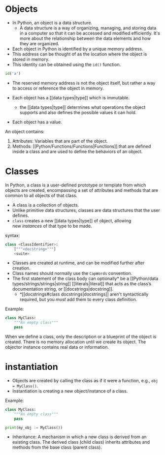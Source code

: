 # Objects

- In Python, an object is a data structure.
	- A data structure is a way of organizing, managing, and storing data in a computer so that it can be accessed and modified efficiently. It's more about the relationship between the data elements and how they are organized.
- Each object in Python is identified by a unique memory address.
- This address can be thought of as the location where the object is stored in memory.
- This identity can be obtained using the `id()` function.

```Python
id('a')
```

- The reserved memory address is not the object itself, but rather a way to access or reference the object in memory.

- Each object has a [[data types|type]] which is immutable.
	- the [[data types|type]] determines what operations the object supports and also defines the possible values it can hold.
- Each object has a value.

An object contains:
1. Attributes: Variables that are part of the object.
2. Methods: [[Python/Functions/Functions|Functions]] that are defined inside a class and are used to define the behaviors of an object.

# Classes

In Python, a class is a user-defined prototype or template from which objects are created, encompassing a set of attributes and methods that are common to all objects of that class.
- A class is a collection of objects. 
- Unlike primitive data structures, classes are data structures that the user defines.
- `class` creates a new [[data types|type]] of object, allowing new _instances_ of that type to be made. 

syntax:
```Python
class <ClassIdentifier>:
	["""<docstring>"""]
	<suite>
```

- Classes are created at runtime, and can be modified further after creation.
- Class names should normally use the `CapWords` convention.
- The first statement of the class body can optionally* be a [[Python/data types/strings/strings|string]] [[literals|literal]] that acts as the class’s documentation string, or [[docstrings|docstring]].
	- \*[[docstrings#class docstrings|docstrings]] aren't syntactically required, but you *must* add them to every class definition.

Example:
```Python
class MyClass:
	"""An empty class"""
	pass
```

When we define a class, only the description or a blueprint of the object is created. There is no memory allocation until we create its object. The objector instance contains real data or information.

# instantiation

- Objects are created by calling the class as if it were a function, e.g., `obj = MyClass()`.
- Instantiation is creating a new object/instance of a class.

Example:
```Python
class MyClass:
	"""An empty class"""
	pass

print(my_obj := MyClass())
```

- Inheritance: A mechanism in which a new class is derived from an existing class. The derived class (child class) inherits attributes and methods from the base class (parent class).